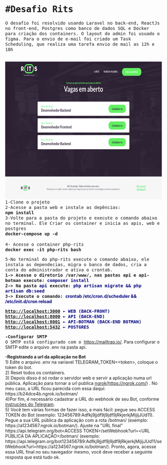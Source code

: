 <h1><samp>#Desafio Rits</samp></h1>

<p><samp>O desafio foi resolvido usando Laravel no back-end,&nbsp;ReactJs no front-end,&nbsp;Postgres como banco de dados SQL e Docker para cria&ccedil;&atilde;o dos containers. O&nbsp;layout do admin foi usuado o figma. Para o envio de e-mail foi criado um&nbsp;Task Scheduling, que realiza uma tarefa envio de mail as 12h e 18h</samp></p>

<p><br />
<samp><img alt="" height="443" src="https://github.com/wilgnerpm/rits-carreiras/blob/master/Imagens%20demo/Home.png?raw=true" style="float:left" width="729" /></samp></p>

<p><samp>1-Clone o projeto</samp><br />
<samp>2-Acesse a pasta web e instale as dep&ecirc;ncias:<br />
<strong>npm install&nbsp;</strong><br />
3-Volte para a pasta do projeto e execute o comando abaixo no terminal. Ele Criar os container e inicia as apis, web e postgres<br />
<strong>docker-compose up -d</strong><br />
<br />
4- Acesse o container&nbsp;php-rits<br />
<strong>docker exec -it php-rits bash</strong></samp></p>

<p><samp>5-No terminal do&nbsp;php-rits execute o comando abaixo, ele instala as dependecias, migra o banco de dados, cria a conta do administrador e ativa o crontab.<br />
<strong>1-&gt; Acesse o diretorio /var/www/, nas pastas api e api-botman execute: <span style="color:#000080">composer install&nbsp;</span><br />
2-&gt;&nbsp;Na pasta <span style="color:#000080">api</span> execute: <span style="color:#000080">php artisan migrate &amp;&amp; php artisan db:seed&nbsp;</span><br />
3-&gt; Execute o comando:&nbsp;</strong></samp><span style="color:#000080"><strong>crontab /etc/cron.d/scheduler &amp;&amp; /etc/init.d/cron reload</strong></span></p>

<p><samp><strong><span style="color:#000080"><a href="http://localhost:3000/">http://localhost:3000</a> &larr; WEB (BACK-FRONT)</span><br />
<span style="color:#000080"><a href="http://localhost:8000">http://localhost:8000</a> &larr; API (BACK-END)</span><br />
<span style="color:#000080"><a href="http://localhost:8001">http://localhost:8001</a> &larr; API-BOTMAN (BACK-END BOTMAN)</span><br />
<span style="color:#000080"><a href="http://localhost:5432">http://localhost:5432</a> &larr; POSTGRES</span></strong></samp></p>

<p><samp><strong>-Configurar SMTP</strong><br />
O SMTP est&aacute;&nbsp;configurado com o&nbsp;</samp><a href="https://mailtrap.io/">https://mailtrap.io/</a>. Para configurar o SMTP edite o arquivo .env na pasta api.</p>

<p><strong>-Registrando a url da aplica&ccedil;&atilde;o no Bot&nbsp;</strong><br />
1) Edite o arquivo .env na variavel&nbsp;TELEGRAM_TOKEN=&lt;token&gt;, coloque o token do bot.<br />
2) Reset todos os containers.&nbsp;<br />
3) Depois disso &eacute; s&oacute; rodar o servidor web e servir a aplica&ccedil;&atilde;o numa url p&uacute;blica. Aplica&ccedil;&atilde;o para tornar a url publica&nbsp;<a href="https://ngrok.com/">ngrok(https://ngrok.com/</a>)&nbsp;. No meu caso, a URL ficou parecida com essa daqui: https://b24dce4b.ngrok.io/botman/<br />
4)Por fim, &eacute; necess&aacute;rio cadastrar a URL do webhook de seu Bot, conforme<a href="https://core.telegram.org/bots/api#setwebhook"> instru&ccedil;&otilde;es do Telegram</a>.<br />
5)&nbsp;Voc&ecirc; tem v&aacute;rias formas de fazer isso, a mais f&aacute;cil:&nbsp;pegue seu ACCESS TOKEN do Bot (exemplo: 123456789:Adfkj9jjdf9j9jdf9jRkjerkjMijijJUd11). Pegue a sua URL p&uacute;blica da aplica&ccedil;&atilde;o com a rota /botman/ (exemplo: https://a1234567.ngrok.io/botman/). Ajuste na &quot;URL final&quot; https://api.telegram.org/bot&lt;ACCESS TOKEN&gt;/setWebhook?url=&lt;URL P&Uacute;BLICA DA APLICA&Ccedil;&Atilde;O&gt;/botman/ (exemplo: https://api.telegram.org/bot123456789:Adfkj9jjdf9j9jdf9jRkjerkjMijijJUd11/setWebhook?url=https://a1234567.ngrok.io/botman/).&nbsp;Pronto, agora, acesse essa URL final no seu navegador mesmo, voc&ecirc; deve receber a seguinte resposta que est&aacute; tudo ok.<br />
&nbsp;</p>

<p>&nbsp;</p>
